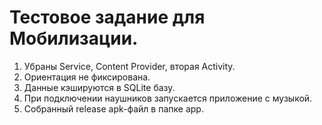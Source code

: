 # Тестовое задание для Мобилизации.
1. Убраны Service, Content Provider, вторая Activity.
2. Ориентация не фиксирована.
3. Данные кэшируются в SQLite базу.
4. При подключении наушников запускается приложение с музыкой.
5. Собранный release apk-файл в папке app.
